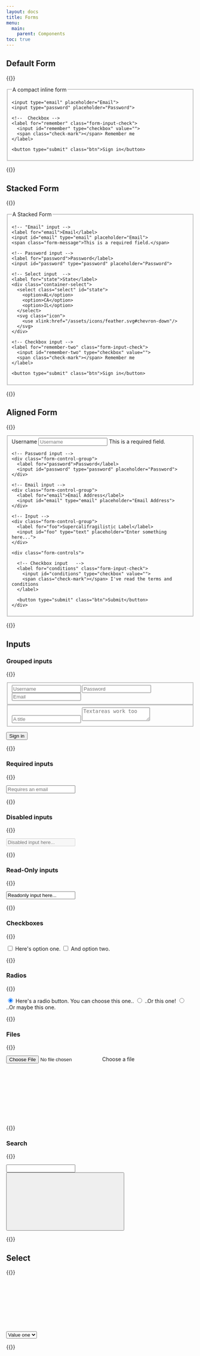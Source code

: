```yaml
---
layout: docs
title: Forms
menu:
  main:
    parent: Components
toc: true
---
```


## Default Form

{{<example>}}
<form class="form">
  <fieldset>
    <legend>A compact inline form</legend>

    <input type="email" placeholder="Email">
    <input type="password" placeholder="Password">

    <!--  Checkbox -->
    <label for="remember" class="form-input-check">
      <input id="remember" type="checkbox" value="">
      <span class="check-mark"></span> Remember me
    </label>

    <button type="submit" class="btn">Sign in</button>
  </fieldset>
</form>
{{</example>}}

## Stacked Form

{{<example>}}
<form class="form form-stacked">
  <fieldset>
    <legend>A Stacked Form</legend>

    <!-- "Email" input -->
    <label for="email">Email</label>
    <input id="email" type="email" placeholder="Email">
    <span class="form-message">This is a required field.</span>

    <!-- Password input -->
    <label for="password">Password</label>
    <input id="password" type="password" placeholder="Password">

    <!-- Select input  -->
    <label for="state">State</label>
    <div class="container-select">
      <select class="select" id="state">
        <option>AL</option>
        <option>CA</option>
        <option>IL</option>
      </select>
      <svg class="icon">
        <use xlink:href="/assets/icons/feather.svg#chevron-down"/>
      </svg>
    </div>

    <!-- Checkbox input -->
    <label for="remember-two" class="form-input-check">
      <input id="remember-two" type="checkbox" value="">
      <span class="check-mark"></span> Remember me
    </label>

    <button type="submit" class="btn">Sign in</button>
  </fieldset>
</form>
{{</example>}}

## Aligned Form

{{<example>}}
<form class="form form-aligned">
  <fieldset>
    <!-- Username input -->
    <div class="form-control-group">
      <label for="name">Username</label>
      <input id="name" type="text" placeholder="Username">
      <span class="form-message-inline">This is a required field.</span>
    </div>

    <!-- Password input -->
    <div class="form-control-group">
      <label for="password">Password</label>
      <input id="password" type="password" placeholder="Password">
    </div>

    <!-- Email input -->
    <div class="form-control-group">
      <label for="email">Email Address</label>
      <input id="email" type="email" placeholder="Email Address">
    </div>

    <!-- Input -->
    <div class="form-control-group">
      <label for="foo">Supercalifragilistic Label</label>
      <input id="foo" type="text" placeholder="Enter something here...">
    </div>

    <div class="form-controls">

      <!-- Checkbox input   -->
      <label for="conditions" class="form-input-check">
        <input id="conditions" type="checkbox" value="">
        <span class="check-mark"></span> I've read the terms and conditions
      </label>

      <button type="submit" class="btn">Submit</button>
    </div>
  </fieldset>
</form>
{{</example>}}

## Inputs

### Grouped inputs
{{<example>}}
<form class="form">

  <!-- Upper input group -->
  <fieldset class="form-group">
    <input type="text" class="form-input" placeholder="Username">
    <input type="text" class="form-input" placeholder="Password">
    <input type="email" class="form-input" placeholder="Email">
  </fieldset>

  <!-- Lower input group -->
  <fieldset class="form-group">
    <input type="text" class="form-input" placeholder="A title">
    <textarea class="form-input" placeholder="Textareas work too"></textarea>
  </fieldset>

  <button type="submit" class="btn">Sign in</button>
</form>
{{</example>}}

### Required inputs

{{<example>}}
<form class="form">
  <input type="email" placeholder="Requires an email" required>
</form>
{{</example>}}

### Disabled inputs

{{<example>}}
<form class="form">
  <input type="text" placeholder="Disabled input here..." disabled>
</form>
{{</example>}}

### Read-Only inputs

{{<example>}}
<form class="form">
  <input type="text" value="Readonly input here..." readonly>
</form>
{{</example>}}

### Checkboxes

{{<example>}}
<form class="form">
  <!-- First checkbox -->
  <label for="option-one" class="form-input-check">
    <input id="option-one" type="checkbox" value="">
    <span class="check-mark"></span>
    Here's option one.
  </label>

  <!-- Second checkbox -->
  <label for="option-two" class="form-input-check">
    <input id="option-two" type="checkbox" value="">
    <span class="check-mark"></span>
    And option two.
  </label>
</form>
{{</example>}}

### Radios
{{<example>}}
<form class="form">

  <!-- First radio -->
  <label for="option-radio-one" class="form-input-radio">
    <input id="option-radio-one" type="radio" name="radio" value="" checked>
    <span class="radiomark"></span>
    Here's a radio button. You can choose this one..
  </label>

  <!-- Second radio -->
  <label for="option-radio-two" class="form-input-radio">
    <input id="option-radio-two" type="radio" name="radio" value="">
    <span class="radiomark"></span>
    ..Or this one!
  </label>

  <!-- Last radio -->
  <label for="option-radio-three" class="form-input-radio">
    <input id="option-radio-three" type="radio" name="radio" value="">
    <span class="radiomark"></span>
    ..Or maybe this one.
  </label>
</form>
{{</example>}}

### Files
{{<example>}}
<form class="form">
  <!-- File input -->
  <input type="file" id="custom-file" name="" value="">
  <label for="custom-file" class="label-file">
    Choose a file
    <svg class="icon">
      <use xlink:href="/assets/icons/feather.svg#upload"/>
    </svg>
  </label>
</form>
{{</example>}}

### Search
{{<example>}}
  <form class="form">
    <!-- Search input -->
    <div class="container-search">
      <input type="search">
      <button type="button" class="search-input">
        <svg class="icon">
          <use xlink:href="/assets/icons/feather.svg#search"/>
        </svg>
      </button>
    </div>
  </form>
{{</example>}}

## Select
{{<example>}}
<form class="form">
  <!-- Select input -->
  <div class="container-select">
    <select class="select">
      <option value="one">Value one</option>
      <option value="two">Value two</option>
    </select>
    <svg class="icon">
      <use xlink:href="/assets/icons/feather.svg#chevron-down"/>
    </svg>
  </div>
</form>
{{</example>}}
